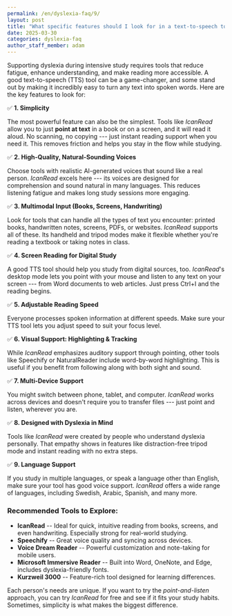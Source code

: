 ```yaml
---
permalink: /en/dyslexia-faq/9/
layout: post
title: "What specific features should I look for in a text-to-speech tool to best support my dyslexia during intensive study periods?"
date: 2025-03-30
categories: dyslexia-faq
author_staff_member: adam
---
```


Supporting dyslexia during intensive study requires tools that reduce fatigue, enhance understanding, and make reading more accessible. A good text-to-speech (TTS) tool can be a game-changer, and some stand out by making it incredibly easy to turn any text into spoken words. Here are the key features to look for:

✅ **1. Simplicity**  

The most powerful feature can also be the simplest. Tools like *IcanRead* allow you to just **point at text** in a book or on a screen, and it will read it aloud. No scanning, no copying --- just instant reading support when you need it. This removes friction and helps you stay in the flow while studying.

✅ **2. High-Quality, Natural-Sounding Voices**  

Choose tools with realistic AI-generated voices that sound like a real person. *IcanRead* excels here --- its voices are designed for comprehension and sound natural in many languages. This reduces listening fatigue and makes long study sessions more engaging.

✅ **3. Multimodal Input (Books, Screens, Handwriting)** 

Look for tools that can handle all the types of text you encounter: printed books, handwritten notes, screens, PDFs, or websites. *IcanRead* supports all of these. Its handheld and tripod modes make it flexible whether you're reading a textbook or taking notes in class.

✅ **4. Screen Reading for Digital Study**  

A good TTS tool should help you study from digital sources, too. *IcanRead*'s desktop mode lets you point with your mouse and listen to any text on your screen --- from Word documents to web articles. Just press Ctrl+I and the reading begins.

✅ **5. Adjustable Reading Speed**  

Everyone processes spoken information at different speeds. Make sure your TTS tool lets you adjust speed to suit your focus level.

✅ **6. Visual Support: Highlighting & Tracking**  

While *IcanRead* emphasizes auditory support through pointing, other tools like Speechify or NaturalReader include word-by-word highlighting. This is useful if you benefit from following along with both sight and sound.

✅ **7. Multi-Device Support**  

You might switch between phone, tablet, and computer. *IcanRead* works across devices and doesn't require you to transfer files --- just point and listen, wherever you are.

✅ **8. Designed with Dyslexia in Mind**  

Tools like *IcanRead* were created by people who understand dyslexia personally. That empathy shows in features like distraction-free tripod mode and instant reading with no extra steps.

✅ **9. Language Support**  

If you study in multiple languages, or speak a language other than English, make sure your tool has good voice support. *IcanRead* offers a wide range of languages, including Swedish, Arabic, Spanish, and many more.



### Recommended Tools to Explore:

- **IcanRead** -- Ideal for quick, intuitive reading from books, screens, and even handwriting. Especially strong for real-world studying.
- **Speechify** -- Great voice quality and syncing across devices.
- **Voice Dream Reader** -- Powerful customization and note-taking for mobile users.
- **Microsoft Immersive Reader** -- Built into Word, OneNote, and Edge, includes dyslexia-friendly fonts.
- **Kurzweil 3000** -- Feature-rich tool designed for learning differences.

Each person's needs are unique. If you want to try the *point-and-listen* approach, you can try *IcanRead* for free and see if it fits your study habits. Sometimes, simplicity is what makes the biggest difference.

